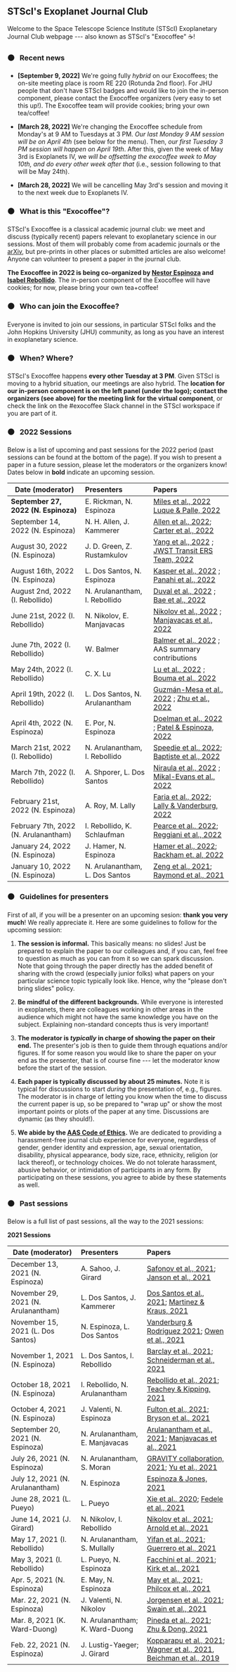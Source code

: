 ## STScI's Exoplanet Journal Club

Welcome to the Space Telescope Science Institute (STScI) Exoplanetary Journal Club webpage --- also known as STScI's "Exocoffee" ☕!

### ⚫ &nbsp; Recent news

- **[September 9, 2022]** We're going fully _hybrid_ on our Exocoffees; the on-site meeting place is room RE 220 (Rotunda 2nd floor). For JHU people that don't have STScI badges and would like to join the in-person component, please contact the Exocoffee organizers (very easy to set this up!). The Exocoffee team will provide cookies; bring your own tea/coffee!

- **[March 28, 2022]** We're changing the Exocoffee schedule from Monday's at 9 AM to Tuesdays at 3 PM. *Our last Monday 9 AM session will be on April 4th* (see below for the menu). Then, *our first Tuesday 3 PM session will happen on April 19th*. After this, given the week of May 3rd is Exoplanets IV, we *will be offsetting the exocoffee week to May 10th, and do every other week after that* (i.e., session following to that will be May 24th).

- **[March 28, 2022]** We will be cancelling May 3rd's session and moving it to the next week due to Exoplanets IV.


### ⚫ &nbsp; What is this "Exocoffee"?

STScI's Exocoffee is a classical academic journal club: we meet and discuss (typically recent) papers relevant to exoplanetary science in our sessions. Most of them will probably come from academic journals or the [arXiv](https://arxiv.org/list/astro-ph.EP/recent), but pre-prints in other places or submitted articles are also welcome! Anyone can volunteer to present a paper in the journal club.

**The Exocoffee in 2022 is being co-organized by [Nestor Espinoza](http://nestor-espinoza.com/) and [Isabel Rebollido](https://www.stsci.edu/stsci-research/research-directory/isabel-rebollido)**. The in-person component of the Exocoffee will have cookies; for now, please bring your own tea+coffee!

### ⚫ &nbsp; Who can join the Exocoffee?

Everyone is invited to join our sessions, in particular STScI folks and the John Hopkins University (JHU) community, as long as you have an interest in exoplanetary science.

### ⚫ &nbsp; When? Where?

STScI's Exocoffee happens **every other Tuesday at 3 PM**. Given STScI is moving to a hybrid situation, our meetings are also hybrid. The **location for our in-person component is on the left panel (under the logo); contact the organizers (see above) for the meeting link for the virtual component**, or check the link on the #exocoffee Slack channel in the STScI workspace if you are part of it.

### ⚫ &nbsp; 2022 Sessions

Below is a list of upcoming and past sessions for the 2022 period (past sessions can be found at the bottom of the page). If you wish to present a paper in a future session, please let the moderators or the organizers know! Dates below in **bold** indicate an upcoming session.

| Date (moderator)                 | Presenters                         | Papers         |
| ---------------------------------|:---------------------------------- | :--------------|
| **September 27, 2022 (N. Espinoza)** | E. Rickman, N. Espinoza | [Miles et al., 2022](https://arxiv.org/abs/2209.00620) [Luque & Palle, 2022](https://arxiv.org/abs/2209.03871)|
| September 14, 2022 (N. Espinoza) | N. H. Allen, J. Kammerer | [Allen et al., 2022](https://arxiv.org/abs/2209.00637); [Carter et al., 2022](https://arxiv.org/abs/2208.14990) |
| August 30, 2022 (N. Espinoza)  | J. D. Green, Z. Rustamkulov | [Yang et al., 2022](https://arxiv.org/abs/2208.10673) ; [JWST Transit ERS Team, 2022](https://arxiv.org/abs/2208.11692) |
| August 16th, 2022 (N. Espinoza)  | L. Dos Santos, N. Espinoza | [Kasper et al., 2022](https://arxiv.org/abs/2208.04759) ; [Panahi et al., 2022](https://ui.adsabs.harvard.edu/abs/2022A%26A...663A.101P/abstract) |
| August 2nd, 2022 (I. Rebollido)  | N. Arulanantham, I. Rebollido | [Duval et al., 2022](https://arxiv.org/abs/2207.09027) ; [Bae et al., 2022](https://arxiv.org/abs/2207.05923) |
| June 21st, 2022 (I. Rebollido)  | N. Nikolov, E. Manjavacas | [Nikolov et al., 2022](https://arxiv.org/pdf/2206.00017.pdf) ; [Manjavacas et al., 2022](https://arxiv.org/pdf/2206.07566v1.pdf) |
| June 7th, 2022 (I. Rebollido)  | W. Balmer | [Balmer et al., 2022](https://arxiv.org/pdf/2206.00687.pdf) ; AAS summary contributions |
| May 24th, 2022 (I. Rebollido)  | C. X. Lu | [Lu et al., 2022](https://arxiv.org/pdf/2205.09138.pdf) ; [Bouma et al., 2022](https://arxiv.org/pdf/2205.01112.pdf) |
| April 19th, 2022 (I. Rebollido)  | L. Dos Santos, N. Arulanantham | [Guzmán-Mesa et al., 2022](https://arxiv.org/pdf/2204.05971.pdf) ; [Zhu et al., 2022](https://arxiv.org/pdf/2204.04404.pdf) |
| April 4th, 2022 (N. Espinoza) | E. Por, N. Espinoza | [Doelman et al., 2022](https://arxiv.org/pdf/2203.08165v1.pdf) ; [Patel & Espinoza, 2022](https://arxiv.org/abs/2203.05661) |
| March 21st, 2022 (I. Rebollido) | N. Arulanantham, I. Rebollido | [Speedie et al., 2022](https://arxiv.org/pdf/2203.00692.pdf); [Baptiste et al., 2022](https://arxiv.org/pdf/2203.08190v1.pdf)|
| March 7th, 2022 (I. Rebollido) | A. Shporer, L. Dos Santos | [Niraula et al., 2022](https://arxiv.org/abs/2203.07312) ; [Mikal-Evans et al., 2022](https://arxiv.org/pdf/2202.09884.pdf) |
| February 21st, 2022 (N. Espinoza) | A. Roy, M. Lally | [Faria et al., 2022](https://arxiv.org/abs/2202.05188); [Lally & Vanderburg, 2022](https://arxiv.org/abs/2202.08279) |
| February 7th, 2022 (N. Arulanantham) | I. Rebollido, K. Schlaufman | [Pearce et al., 2022](https://arxiv.org/abs/2201.08369); [Reggiani et al., 2022](https://arxiv.org/abs/2201.08508) |
| January 24, 2022 (N. Espinoza) | J. Hamer, N. Espinoza | [Hamer et al., 2022](https://arxiv.org/abs); [Rackham et. al, 2022](https://arxiv.org/abs/2201.09905) |
| January 10, 2022 (N. Espinoza) | N. Arulanantham, L. Dos Santos | [Zeng et al., 2021](https://arxiv.org/abs/2112.06394); [Raymond et al., 2021](https://arxiv.org/abs/2111.13351) |

### ⚫ &nbsp; Guidelines for presenters

First of all, if you will be a presenter on an upcoming sesion: **thank you very much**! We really appreciate it. Here are some guidelines to follow for the upcoming session:

1. **The session is informal.** This basically means: no slides! Just be prepared to explain the paper to our colleagues and, if you can, feel free to question as much as you can from it so we can spark discussion. Note that going through the paper directly has the added benefit of sharing with the crowd (especially junior folks) what papers on your particular science topic typically look like. Hence, why the "please don't bring slides" policy.

2. **Be mindful of the different backgrounds.** While everyone is interested in exoplanets, there are colleagues working in other areas in the audience which might not have the same knowledge you have on the subject. Explaining non-standard concepts thus is very important! 

3. **The moderator is _typically_ in charge of showing the paper on their end.** The presenter's job is then to guide them through equations and/or figures. If for some reason you would like to share the paper on your end as the presenter, that is of course fine --- let the moderator know before the start of the session.

4. **Each paper is typically discussed by about 25 minutes.** Note it is typical for discussions to start _during_ the presentation of, e.g., figures. The moderator is in charge of letting you know when the time to discuss the current paper is up, so be prepared to "wrap up" or show the most important points or plots of the paper at any time. Discussions are dynamic (as they should!).

5. **We abide by the [AAS Code of Ethics](https://aas.org/policies/ethics).**  We are dedicated to providing a harassment-free journal club experience for everyone, regardless of gender, gender identity and expression, age, sexual orientation, disability, physical appearance, body size, race, ethnicity, religion (or lack thereof), or technology choices. We do not tolerate harassment, abusive behavior, or intimidation of participants in any form. By participating on these sessions, you agree to abide by these statements as well.

### ⚫ &nbsp; Past sessions

Below is a full list of past sessions, all the way to the 2021 sessions:

**2021 Sessions**

| Date (moderator)                 | Presenters                         | Papers         |
| ---------------------------------|:---------------------------------- | :--------------|
| December 13, 2021 (N. Espinoza) | A. Sahoo, J. Girard | [Safonov et al., 2021](https://ui.adsabs.harvard.edu/abs/2021arXiv211102726S/abstract); [Janson et al., 2021](https://www.nature.com/articles/s41586-021-04124-8) |
| November 29, 2021 (N. Arulanantham) | L. Dos Santos, J. Kammerer | [Dos Santos et al., 2021](https://arxiv.org/abs/2111.11370); [Martinez & Kraus, 2021](https://ui.adsabs.harvard.edu/abs/2021arXiv211103087M/abstract) |
| November 15, 2021 (L. Dos Santos) | N. Espinoza, L. Dos Santos | [Vanderburg & Rodriguez 2021](https://arxiv.org/abs/2110.14650); [Owen et al., 2021](https://arxiv.org/abs/2111.06094) |
| November 1, 2021 (N. Espinoza) | L. Dos Santos, I. Rebollido | [Barclay et al., 2021](https://ui.adsabs.harvard.edu/abs/2021arXiv210914608B/abstract); [Schneiderman et al., 2021](https://www.nature.com/articles/s41586-021-03872-x) |
| October 18, 2021 (N. Espinoza) | I. Rebollido, N. Arulanantham | [Rebollido et al., 2021](https://arxiv.org/abs/2110.02308); [Teachey & Kipping, 2021](https://ui.adsabs.harvard.edu/abs/2021MNRAS.tmp.2421T/abstract) |
| October 4, 2021 (N. Espinoza) | J. Valenti, N. Espinoza | [Fulton et al., 2021](https://ui.adsabs.harvard.edu/abs/2021ApJS..255...14F/abstract); [Bryson et al., 2021](https://arxiv.org/abs/2109.13996) | 
| September 20, 2021 (N. Espinoza) | N. Arulanantham, E. Manjavacas | [Arulanantham et al., 2021](https://arxiv.org/abs/2107.10284); [Manjavacas et al., 2021](https://arxiv.org/abs/2107.12368) |
| July 26, 2021 (N. Espinoza)     | N. Arulanantham, S. Moran | [GRAVITY collaboration, 2021](https://arxiv.org/pdf/2107.02391.pdf); [Yu et al., 2021](https://www.nature.com/articles/s41550-021-01375-3) |
| July 12, 2021 (N. Arulanantham) | N. Espinoza | [Espinoza & Jones, 2021](https://arxiv.org/abs/2106.15687) |
| June 28, 2021 (L. Pueyo) | L. Pueyo | [Xie et al., 2020](https://arxiv.org/pdf/2012.05242.pdf); [Fedele et al., 2021](https://arxiv.org/pdf/2106.07757.pdf) |
| June 14, 2021 (J. Girard) | N. Nikolov, I. Rebollido | [Nikolov et al., 2021](https://arxiv.org/abs/2105.06522); [Arnold et al., 2021](https://arxiv.org/abs/2105.12264) |
| May 17, 2021 (I. Rebollido) | N. Arulanantham, S. Mullally        | [Yifan et al., 2021](https://arxiv.org/abs/2104.13934); [Guerrero et al., 2021](https://arxiv.org/abs/2103.12538) |
| May 3, 2021 (I. Rebollido)     | L. Pueyo, N. Espinoza            | [Facchini et al., 2021](https://arxiv.org/abs/2101.08369); [Kirk et al., 2021](https://arxiv.org/abs/2105.00012) |
| Apr. 5, 2021 (N. Espinoza)     | E. May, N. Espinoza               | [May et al., 2021](https://arxiv.org/abs/2103.09313); [Philcox et al., 2021](https://arxiv.org/abs/2103.15829) |
| Mar. 22, 2021 (N. Espinoza)  | J. Valenti, N. Nikolov             | [Jorgensen et al., 2021](https://agupubs.onlinelibrary.wiley.com/doi/10.1029/2020JE006509); [Swain et al., 2021](https://arxiv.org/abs/2103.05657)|
| Mar. 8, 2021 (K. Ward-Duong) | N. Arulanantham; K. Ward-Duong     | [Pineda et al., 2021](https://arxiv.org/abs/2102.12485); [Zhu & Dong, 2021](https://arxiv.org/abs/2103.02127)|
| Feb. 22, 2021 (N. Espinoza)  | J. Lustig-Yaeger; J. Girard | [Kopparapu et al., 2021](https://arxiv.org/abs/2102.05027); [Wagner et al., 2021](https://arxiv.org/abs/2102.05159), [Beichman et al., 2019](https://arxiv.org/abs/1910.09709) |
